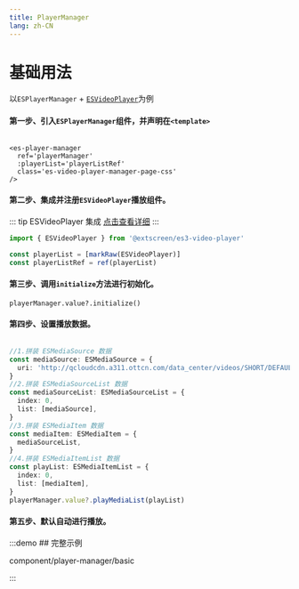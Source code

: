 ```yaml
---
title: PlayerManager
lang: zh-CN
---
```


# 基础用法

以`ESPlayerManager` + [`ESVideoPlayer`](/zh-CN/component/video-player/introduction)为例

#### 第一步、引入`ESPlayerManager`组件，并声明在`<template>`

```vue

<es-player-manager
  ref='playerManager'
  :playerList='playerListRef'
  class='es-video-player-manager-page-css'
/>
```

#### 第二步、集成并注册`ESVideoPlayer`播放组件。

::: tip ESVideoPlayer 集成
[点击查看详细](/zh-CN/component/video-player/installation)
:::

```ts
import { ESVideoPlayer } from '@extscreen/es3-video-player'

const playerList = [markRaw(ESVideoPlayer)]
const playerListRef = ref(playerList)
```

#### 第三步、调用`initialize`方法进行初始化。

`playerManager.value?.initialize()`

#### 第四步、设置播放数据。

```ts

//1.拼装 ESMediaSource 数据
const mediaSource: ESMediaSource = {
  uri: 'http://qcloudcdn.a311.ottcn.com/data_center/videos/SHORT/DEFAULT/2023/08/25/7d3623ae-c002-4929-b5a2-fe10bca06bfc.mp4',
}
//2.拼装 ESMediaSourceList 数据
const mediaSourceList: ESMediaSourceList = {
  index: 0,
  list: [mediaSource],
}
//3.拼装 ESMediaItem 数据
const mediaItem: ESMediaItem = {
  mediaSourceList,
}
//4.拼装 ESMediaItemList 数据
const playList: ESMediaItemList = {
  index: 0,
  list: [mediaItem],
}
playerManager.value?.playMediaList(playList)
```

#### 第五步、默认自动进行播放。

:::demo ## 完整示例

component/player-manager/basic

:::
